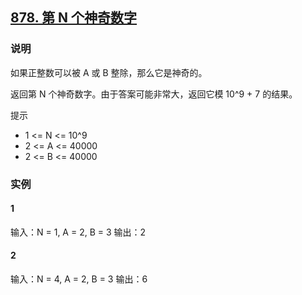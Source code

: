 ## [878. 第 N 个神奇数字](https://leetcode-cn.com/problems/nth-magical-number/)

### 说明
如果正整数可以被 A 或 B 整除，那么它是神奇的。

返回第 N 个神奇数字。由于答案可能非常大，返回它模 10^9 + 7 的结果。

提示
* 1 <= N <= 10^9
* 2 <= A <= 40000
* 2 <= B <= 40000

### 实例
#### 1
输入：N = 1, A = 2, B = 3
输出：2

#### 2
输入：N = 4, A = 2, B = 3
输出：6